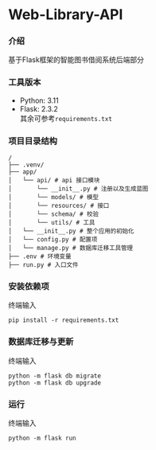 # Web-Library-API

### 介绍

基于Flask框架的智能图书借阅系统后端部分



### 工具版本

- Python: 3.11
- Flask: 2.3.2 
 <br/>其余可参考```requirements.txt```


### 项目目录结构

```
/
├── .venv/
├── app/
│   └── api/ # api 接口模块
│       └── __init__.py # 注册以及生成蓝图
│       └── models/ # 模型
│       └── resources/ # 接口
│       └── schema/ # 校验
│       └── utils/ # 工具
│   └── __init__.py # 整个应用的初始化
│   └── config.py # 配置项
│   └── manage.py # 数据库迁移工具管理
├── .env # 环境变量
├── run.py # 入口文件
```



### 安装依赖项

终端输入

```
pip install -r requirements.txt
```



### 数据库迁移与更新

终端输入

```
python -m flask db migrate
python -m flask db upgrade
```



### 运行

终端输入

```
python -m flask run
```

